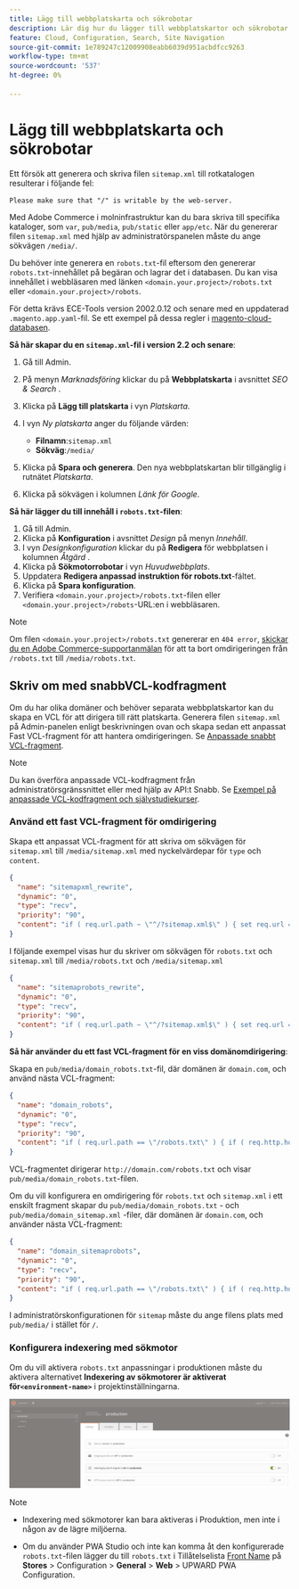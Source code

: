 ```yaml
---
title: Lägg till webbplatskarta och sökrobotar
description: Lär dig hur du lägger till webbplatskartor och sökrobotar i Adobe Commerce i molninfrastruktur.
feature: Cloud, Configuration, Search, Site Navigation
source-git-commit: 1e789247c12009908eabb6039d951acbdfcc9263
workflow-type: tm+mt
source-wordcount: '537'
ht-degree: 0%

---
```


# Lägg till webbplatskarta och sökrobotar

Ett försök att generera och skriva filen `sitemap.xml` till rotkatalogen resulterar i följande fel:

```
Please make sure that "/" is writable by the web-server.
```

Med Adobe Commerce i molninfrastruktur kan du bara skriva till specifika kataloger, som `var`, `pub/media`, `pub/static` eller `app/etc`. När du genererar filen `sitemap.xml` med hjälp av administratörspanelen måste du ange sökvägen `/media/`.

Du behöver inte generera en `robots.txt`-fil eftersom den genererar `robots.txt`-innehållet på begäran och lagrar det i databasen. Du kan visa innehållet i webbläsaren med länken `<domain.your.project>/robots.txt` eller `<domain.your.project>/robots`.

För detta krävs ECE-Tools version 2002.0.12 och senare med en uppdaterad `.magento.app.yaml`-fil. Se ett exempel på dessa regler i [magento-cloud-databasen](https://github.com/magento/magento-cloud/blob/master/.magento.app.yaml#L43-L49).

**Så här skapar du en `sitemap.xml`-fil i version 2.2 och senare**:

1. Gå till Admin.
1. På menyn _Marknadsföring_ klickar du på **Webbplatskarta** i avsnittet _SEO &amp; Search_ .
1. Klicka på **Lägg till platskarta** i vyn _Platskarta_.
1. I vyn _Ny platskarta_ anger du följande värden:

   - **Filnamn**:`sitemap.xml`
   - **Sökväg**:`/media/`

1. Klicka på **Spara och generera**. Den nya webbplatskartan blir tillgänglig i rutnätet _Platskarta_.
1. Klicka på sökvägen i kolumnen _Länk för Google_.

**Så här lägger du till innehåll i `robots.txt`-filen**:

1. Gå till Admin.
1. Klicka på **Konfiguration** i avsnittet _Design_ på menyn _Innehåll_.
1. I vyn _Designkonfiguration_ klickar du på **Redigera** för webbplatsen i kolumnen _Åtgärd_ .
1. Klicka på **Sökmotorrobotar** i vyn _Huvudwebbplats_.
1. Uppdatera **Redigera anpassad instruktion för robots.txt**-fältet.
1. Klicka på **Spara konfiguration**.
1. Verifiera `<domain.your.project>/robots.txt`-filen eller `<domain.your.project>/robots`-URL:en i webbläsaren.

>[!NOTE]
>
>Om filen `<domain.your.project>/robots.txt` genererar en `404 error`, [skickar du en Adobe Commerce-supportanmälan](https://experienceleague.adobe.com/docs/commerce-knowledge-base/kb/help-center-guide/magento-help-center-user-guide.html#submit-ticket) för att ta bort omdirigeringen från `/robots.txt` till `/media/robots.txt`.

## Skriv om med snabbVCL-kodfragment

Om du har olika domäner och behöver separata webbplatskartor kan du skapa en VCL för att dirigera till rätt platskarta. Generera filen `sitemap.xml` på Admin-panelen enligt beskrivningen ovan och skapa sedan ett anpassat Fast VCL-fragment för att hantera omdirigeringen. Se [Anpassade snabbt VCL-fragment](../cdn/fastly-vcl-custom-snippets.md).

>[!NOTE]
>
> Du kan överföra anpassade VCL-kodfragment från administratörsgränssnittet eller med hjälp av API:t Snabb. Se [Exempel på anpassade VCL-kodfragment och självstudiekurser](../cdn/fastly-vcl-custom-snippets.md#example-vcl-snippet-code).

### Använd ett fast VCL-fragment för omdirigering

Skapa ett anpassat VCL-fragment för att skriva om sökvägen för `sitemap.xml` till `/media/sitemap.xml` med nyckelvärdepar för `type` och `content`.

```json
{
  "name": "sitemapxml_rewrite",
  "dynamic": "0",
  "type": "recv",
  "priority": "90",
  "content": "if ( req.url.path ~ \"^/?sitemap.xml$\" ) { set req.url = \"/media/sitemap.xml\"; }"
}
```

I följande exempel visas hur du skriver om sökvägen för `robots.txt` och `sitemap.xml` till `/media/robots.txt` och `/media/sitemap.xml`

```json
{
  "name": "sitemaprobots_rewrite",
  "dynamic": "0",
  "type": "recv",
  "priority": "90",
  "content": "if ( req.url.path ~ \"^/?sitemap.xml$\" ) { set req.url = \"/media/sitemap.xml\"; } else if (req.url.path ~ \"^/?robots.txt$\") { set req.url = \"/media/robots.txt\";}"
}
```

**Så här använder du ett fast VCL-fragment för en viss domänomdirigering**:

Skapa en `pub/media/domain_robots.txt`-fil, där domänen är `domain.com`, och använd nästa VCL-fragment:

```json
{
  "name": "domain_robots",
  "dynamic": "0",
  "type": "recv",
  "priority": "90",
  "content": "if ( req.url.path == \"/robots.txt\" ) { if ( req.http.host ~ \"(domain).com$\" ) { set req.url = \"/media/\" re.group.1 \"_robots.txt\"; }}"
}
```

VCL-fragmentet dirigerar `http://domain.com/robots.txt` och visar `pub/media/domain_robots.txt`-filen.

Om du vill konfigurera en omdirigering för `robots.txt` och `sitemap.xml` i ett enskilt fragment skapar du `pub/media/domain_robots.txt` - och `pub/media/domain_sitemap.xml` -filer, där domänen är `domain.com`, och använder nästa VCL-fragment:

```json
{
  "name": "domain_sitemaprobots",
  "dynamic": "0",
  "type": "recv",
  "priority": "90",
  "content": "if ( req.url.path == \"/robots.txt\" ) { if ( req.http.host ~ \"(domain).com$\" ) { set req.url = \"/media/\" re.group.1 \"_robots.txt\"; }} else if ( req.url.path == \"/sitemap.xml\" ) { if ( req.http.host ~ \"(domain).com$\" ) {  set req.url = \"/media/\" re.group.1 \"_sitemap.xml\"; }}"
}
```

I administratörskonfigurationen för `sitemap` måste du ange filens plats med `pub/media/` i stället för `/`.

### Konfigurera indexering med sökmotor

Om du vill aktivera `robots.txt` anpassningar i produktionen måste du aktivera alternativet **Indexering av sökmotorer är aktiverat för`<environment-name>`** i projektinställningarna.

![Använd [!DNL Cloud Console] för att hantera miljöer](../../assets/robots-indexing-by-search-engine.png)

>[!NOTE]
>
>- Indexering med sökmotorer kan bara aktiveras i Produktion, men inte i någon av de lägre miljöerna.
>
>- Om du använder PWA Studio och inte kan komma åt den konfigurerade `robots.txt`-filen lägger du till `robots.txt` i Tillåtelselista [Front Name](https://github.com/magento/magento2-upward-connector#front-name-allowlist) på **Stores** > Configuration > **General** > **Web** > UPWARD PWA Configuration.
